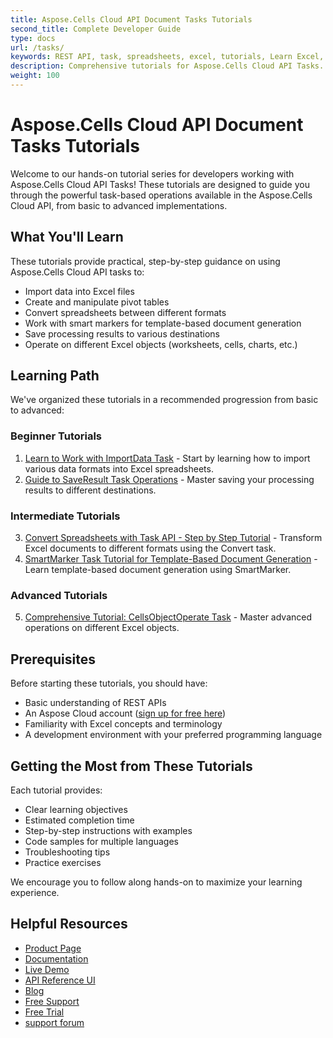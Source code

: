 ```yaml
---
title: Aspose.Cells Cloud API Document Tasks Tutorials
second_title: Complete Developer Guide
type: docs
url: /tasks/
keywords: REST API, task, spreadsheets, excel, tutorials, Learn Excel, Office Cloud,
description: Comprehensive tutorials for Aspose.Cells Cloud API Tasks. Learn step-by-step how to manipulate Excel documents using our REST API tasks capabilities.
weight: 100
---
```


# Aspose.Cells Cloud API Document Tasks Tutorials

Welcome to our hands-on tutorial series for developers working with Aspose.Cells Cloud API Tasks! These tutorials are designed to guide you through the powerful task-based operations available in the Aspose.Cells Cloud API, from basic to advanced implementations.

## What You'll Learn

These tutorials provide practical, step-by-step guidance on using Aspose.Cells Cloud API tasks to:
- Import data into Excel files
- Create and manipulate pivot tables
- Convert spreadsheets between different formats
- Work with smart markers for template-based document generation
- Save processing results to various destinations
- Operate on different Excel objects (worksheets, cells, charts, etc.)

## Learning Path

We've organized these tutorials in a recommended progression from basic to advanced:

### Beginner Tutorials
1. [Learn to Work with ImportData Task](/tasks/import-data/) - Start by learning how to import various data formats into Excel spreadsheets.
2. [Guide to SaveResult Task Operations](/tasks/save-result/) - Master saving your processing results to different destinations.

### Intermediate Tutorials
3. [Convert Spreadsheets with Task API - Step by Step Tutorial](/tasks/convert-task/) - Transform Excel documents to different formats using the Convert task.
4. [SmartMarker Task Tutorial for Template-Based Document Generation](/tasks/smart-marker/) - Learn template-based document generation using SmartMarker.

### Advanced Tutorials
5. [Comprehensive Tutorial: CellsObjectOperate Task](/tasks/cells-object-operate/) - Master advanced operations on different Excel objects.

## Prerequisites

Before starting these tutorials, you should have:
- Basic understanding of REST APIs
- An Aspose Cloud account ([sign up for free here](https://dashboard.aspose.cloud/#/apps))
- Familiarity with Excel concepts and terminology
- A development environment with your preferred programming language

## Getting the Most from These Tutorials

Each tutorial provides:
- Clear learning objectives
- Estimated completion time
- Step-by-step instructions with examples
- Code samples for multiple languages
- Troubleshooting tips
- Practice exercises

We encourage you to follow along hands-on to maximize your learning experience.

## Helpful Resources

- [Product Page](https://products.aspose.cloud/cells/)
- [Documentation](https://docs.aspose.cloud/cells/)
- [Live Demo](https://products.aspose.app/cells/family)
- [API Reference UI](https://reference.aspose.cloud/cells/)
- [Blog](https://blog.aspose.cloud/category/cells/)
- [Free Support](https://forum.aspose.cloud/c/cells/7)
- [Free Trial](https://dashboard.aspose.cloud/#/apps)
- [support forum](https://forum.aspose.cloud/c/cells/7)
